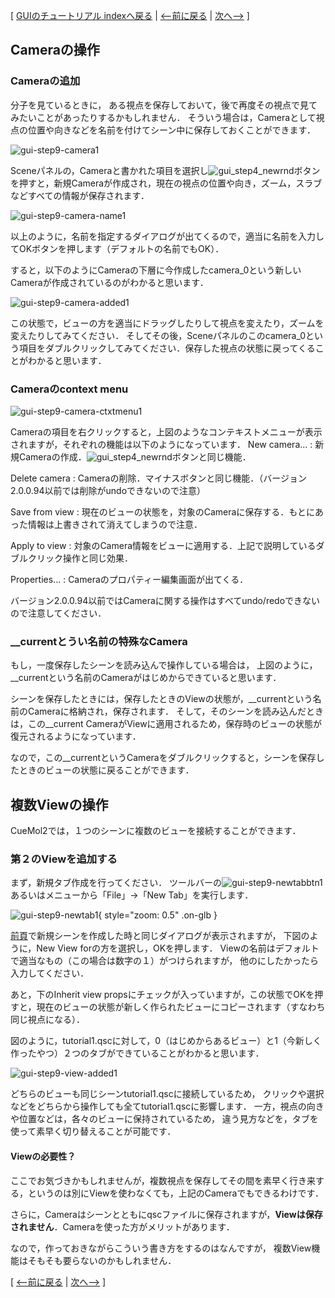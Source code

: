[ [GUIのチュートリアル indexへ戻る](../../../Documents/GUIのチュートリアル(CueMol2)/) |
[&lt;--前に戻る](../../../Documents/GUIのチュートリアル(CueMol2)/Step8) |
[次へ--&gt;](../../../Documents/GUIのチュートリアル(CueMol2)/Step10) ]

## Cameraの操作
### Cameraの追加
分子を見ているときに，
ある視点を保存しておいて，後で再度その視点で見てみたいことがあったりするかもしれません．
そういう場合は，Cameraとして視点の位置や向きなどを名前を付けてシーン中に保存しておくことができます．

![gui-step9-camera1](../../../assets/images/Documents/GUIのチュートリアル(CueMol2)/Step9/gui-step9-camera1.png)

Sceneパネルの，Cameraと書かれた項目を選択し![gui_step4_newrnd](../../../assets/images/Documents/GUIのチュートリアル(CueMol2)/Step9/gui_step4_newrnd.png)ボタンを押すと，新規Cameraが作成され，現在の視点の位置や向き，ズーム，スラブなどすべての情報が保存されます．

![gui-step9-camera-name1](../../../assets/images/Documents/GUIのチュートリアル(CueMol2)/Step9/gui-step9-camera-name1.png)

以上のように，名前を指定するダイアログが出てくるので，適当に名前を入力してOKボタンを押します（デフォルトの名前でもOK）．

すると，以下のようにCameraの下層に今作成したcamera_0という新しいCameraが作成されているのがわかると思います．


![gui-step9-camera-added1](../../../assets/images/Documents/GUIのチュートリアル(CueMol2)/Step9/gui-step9-camera-added1.png)


この状態で，ビューの方を適当にドラッグしたりして視点を変えたり，ズームを変えたりしてみてください．
そしてその後，Sceneパネルのこのcamera_0という項目をダブルクリックしてみてください．保存した視点の状態に戻ってくることがわかると思います．

### Cameraのcontext menu

![gui-step9-camera-ctxtmenu1](../../../assets/images/Documents/GUIのチュートリアル(CueMol2)/Step9/gui-step9-camera-ctxtmenu1.png)


Cameraの項目を右クリックすると，上図のようなコンテキストメニューが表示されますが，それぞれの機能は以下のようになっています．
New camera...
:   新規Cameraの作成．![gui_step4_newrnd](../../../assets/images/Documents/GUIのチュートリアル(CueMol2)/Step9/gui_step4_newrnd.png)ボタンと同じ機能．

Delete camera
:   Cameraの削除．マイナスボタンと同じ機能．（バージョン2.0.0.94以前では削除がundoできないので注意）

Save from view
:   現在のビューの状態を，対象のCameraに保存する．もとにあった情報は上書きされて消えてしまうので注意．

Apply to view
:   対象のCamera情報をビューに適用する．上記で説明しているダブルクリック操作と同じ効果．

Properties...
:   Cameraのプロパティー編集画面が出てくる．


バージョン2.0.0.94以前ではCameraに関する操作はすべてundo/redoできないので注意してください．

### __currentとうい名前の特殊なCamera
もし，一度保存したシーンを読み込んで操作している場合は，
上図のように，__currentという名前のCameraがはじめからできていると思います．

シーンを保存したときには，保存したときのViewの状態が，__currentという名前のCameraに格納され，保存されます．
そして，そのシーンを読み込んだときは，この__current CameraがViewに適用されるため，保存時のビューの状態が復元されるようになっています．

なので，この__currentというCameraをダブルクリックすると，シーンを保存したときのビューの状態に戻ることができます．

## 複数Viewの操作
CueMol2では，１つのシーンに複数のビューを接続することができます．
### 第２のViewを追加する
まず，新規タブ作成を行ってください．
ツールバーの![gui-step9-newtabbtn1](../../../assets/images/Documents/GUIのチュートリアル(CueMol2)/Step9/gui-step9-newtabbtn1.png)あるいはメニューから「File」→「New Tab」を実行します．


![gui-step9-newtab1](../../../assets/images/Documents/GUIのチュートリアル(CueMol2)/Step9/gui-step9-newtab1.png){ style="zoom: 0.5" .on-glb }


[前頁](../../../Documents/GUIのチュートリアル(CueMol2)/Step6)で新規シーンを作成した時と同じダイアログが表示されますが，
下図のように，New View forの方を選択し，OKを押します．
Viewの名前はデフォルトで適当なもの（この場合は数字の１）がつけられますが，
他のにしたかったら入力してください．

あと，下のInherit view propsにチェックが入っていますが，この状態でOKを押すと，現在のビューの状態が新しく作られたビューにコピーされます（すなわち同じ視点になる）．

図のように，tutorial1.qscに対して，0（はじめからあるビュー）と1（今新しく作ったやつ）２つのタブができていることがわかると思います．

![gui-step9-view-added1](../../../assets/images/Documents/GUIのチュートリアル(CueMol2)/Step9/gui-step9-view-added1.png)

どちらのビューも同じシーンtutorial1.qscに接続しているため，
クリックや選択などをどちらから操作しても全てtutorial1.qscに影響します．
一方，視点の向きや位置などは，各々のビューに保持されているため，
違う見方などを，タブを使って素早く切り替えることが可能です．

#### Viewの必要性？
ここでお気づきかもしれませんが，複数視点を保存してその間を素早く行き来する，というのは別にViewを使わなくても，上記のCameraでもできるわけです．

さらに，Cameraはシーンとともにqscファイルに保存されますが，**Viewは保存されません**．Cameraを使った方がメリットがあります．

なので，作っておきながらこういう書き方をするのはなんですが，
複数View機能はそもそも要らないのかもしれません．

[ [&lt;--前に戻る](../../../Documents/GUIのチュートリアル(CueMol2)/Step8) |
[次へ--&gt;](../../../Documents/GUIのチュートリアル(CueMol2)/Step10) ]
